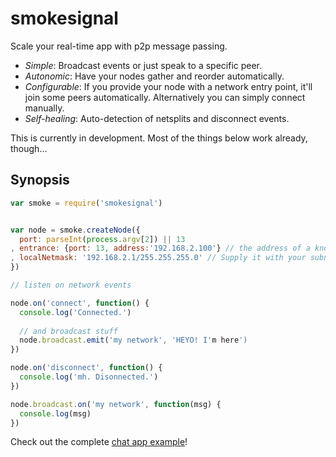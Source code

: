 # smokesignal

Scale your real-time app with p2p message passing.

* *Simple*: Broadcast events or just speak to a specific peer.
* *Autonomic*: Have your nodes gather and reorder automatically.
* *Configurable*: If you provide your node with a network entry point, it'll join some peers automatically. Alternatively you can simply connect manually.
* *Self-healing*: Auto-detection of netsplits and disconnect events.

This is currently in development. Most of the things below work already, though...

## Synopsis

```js
var smoke = require('smokesignal')


var node = smoke.createNode({
  port: parseInt(process.argv[2]) || 13
, entrance: {port: 13, address:'192.168.2.100'} // the address of a known node
, localNetmask: '192.168.2.1/255.255.255.0' // Supply it with your subnet mask and it'll figure out your IP
})

// listen on network events

node.on('connect', function() {
  console.log('Connected.')
  
  // and broadcast stuff
  node.broadcast.emit('my network', 'HEYO! I'm here')
})

node.on('disconnect', function() {
  console.log('mh. Disonnected.')
})

node.broadcast.on('my network', function(msg) {
  console.log(msg)
})
```

Check out the complete [chat app example](https://github.com/marcelklehr/smokesignal/tree/develop/example/ChatApp)!